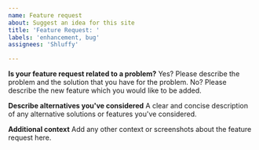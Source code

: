 ```yaml
---
name: Feature request
about: Suggest an idea for this site
title: 'Feature Request: '
labels: 'enhancement, bug'
assignees: 'Shluffy'

---
```


**Is your feature request related to a problem?**
Yes? Please describe the problem and the solution that you have for the problem.
No? Please describe the new feature which you would like to be added.

**Describe alternatives you've considered**
A clear and concise description of any alternative solutions or features you've considered.

**Additional context**
Add any other context or screenshots about the feature request here.
